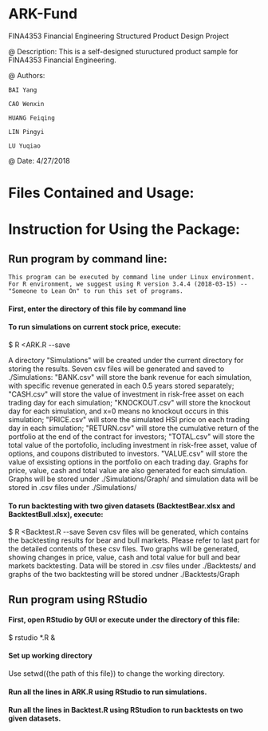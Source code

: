# ARK-Fund
FINA4353 Financial Engineering Structured Product Design Project

@ Description:
  This is a self-designed stuructured product sample for FINA4353 Financial Engineering.

@ Authors:

    BAI Yang
  
    CAO Wenxin
  
    HUANG Feiqing
  
    LIN Pingyi
  
    LU Yuqiao

@ Date: 4/27/2018

# Files Contained and Usage:

# Instruction for Using the Package:
## Run program by command line:
    This program can be executed by command line under Linux environment.
    For R environment, we suggest using R version 3.4.4 (2018-03-15) -- "Someone to Lean On" to run this set of programs.
#### First, enter the directory of this file by command line
#### To run simulations on current stock price, execute: 

$ R <ARK.R --save <br>

  A directory "Simulations" will be created under the current directory for storing the results.
  Seven csv files will be generated and saved to ./Simulations: 
  "BANK.csv" will store the bank revenue for each simulation, with specific revenue generated in each 0.5 years stored separately;
  "CASH.csv" will store the value of investment in risk-free asset on each trading day for each simulation;
  "KNOCKOUT.csv" will store the knockout day for each simulation, and x=0 means no knockout occurs in this simulation;
  "PRICE.csv" will store the simulated HSI price on each trading day in each simulation;
  "RETURN.csv" will store the cumulative return of the portfolio at the end of the contract for investors;
  "TOTAL.csv" will store the total value of the portofolio, including investment in risk-free asset, value of options, 
  and coupons distributed to investors.
  "VALUE.csv" will store the value of exsisting options in the portfolio on each trading day.
  Graphs for price, value, cash and total value are also generated for each simulation.
  Graphs will be stored under ./Simulations/Graph/ and simulation data will be stored in .csv files under ./Simulations/
#### To run backtesting with two given datasets (BacktestBear.xlsx and BacktestBull.xlsx), execute: 

$ R <Backtest.R --save
  Seven csv files will be generated, which contains the backtesting results for bear and bull markets.
  Please refer to last part for the detailed contents of these csv files.
  Two graphs will be generated, showing changes in price, value, cash and total value for bull and bear markets backtesting.
  Data will be stored in .csv files under ./Backtests/ and graphs of the two backtesting will be stored undner ./Backtests/Graph

## Run program using RStudio
#### First, open RStudio by GUI or execute under the directory of this file: 

$ rstudio *.R &
#### Set up working directory
 
Use setwd({the path of this file}) to change the working directory.
#### Run all the lines in ARK.R using RStudio to run simulations.
#### Run all the lines in Backtest.R using RStudion to run backtests on two given datasets.
